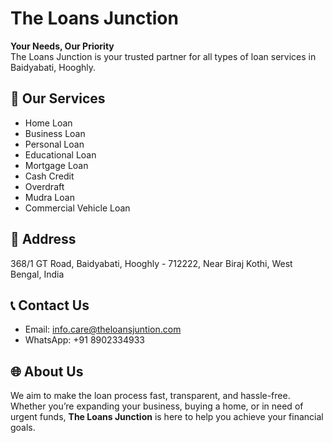 # The Loans Junction

**Your Needs, Our Priority**  
The Loans Junction is your trusted partner for all types of loan services in Baidyabati, Hooghly.  

## 💼 Our Services
- Home Loan
- Business Loan
- Personal Loan
- Educational Loan
- Mortgage Loan
- Cash Credit
- Overdraft
- Mudra Loan
- Commercial Vehicle Loan

## 📍 Address
368/1 GT Road, Baidyabati, Hooghly - 712222, Near Biraj Kothi, West Bengal, India

## 📞 Contact Us
- Email: info.care@theloansjuntion.com  
- WhatsApp: +91 8902334933      

## 🌐 About Us
We aim to make the loan process fast, transparent, and hassle-free. Whether you’re expanding your business, buying a home, or in need of urgent funds, **The Loans Junction** is here to help you achieve your financial goals.
